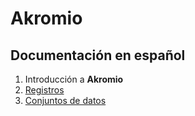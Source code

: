 # Akromio

## Documentación en español

01. Introducción a **Akromio**
02. [Registros](src/es/registros)
03. [Conjuntos de datos](src/es/conjuntos-de-datos)
